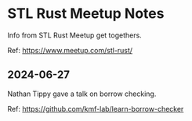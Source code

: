 # STL Rust Meetup Notes
Info from STL Rust Meetup get togethers.

Ref: https://www.meetup.com/stl-rust/

## 2024-06-27
Nathan Tippy gave a talk on borrow checking.

Ref: https://github.com/kmf-lab/learn-borrow-checker
